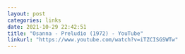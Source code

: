 ```yaml
---
layout: post
categories: links
date: 2021-10-29 22:42:51
title: "Osanna - Preludio (1972) - YouTube"
linkurl: "https://www.youtube.com/watch?v=iTZCISGSWTw"
---
```

